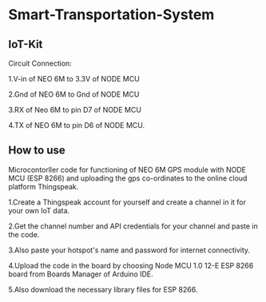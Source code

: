 # Smart-Transportation-System

## IoT-Kit

Circuit Connection:

1.V-in of NEO 6M to 3.3V of NODE MCU

2.Gnd of NEO 6M to Gnd of NODE MCU

3.RX of Neo 6M to pin D7 of NODE MCU

4.TX of NEO 6M to pin D6 of NODE MCU.

## How to use
Microcontorller code for functioning of NEO 6M GPS module with NODE MCU (ESP 8266) and uploading the gps co-ordinates to the online cloud platform Thingspeak.

1.Create a Thingspeak account for yourself and create a channel in it for your own IoT data.

2.Get the channel number and API credentials for your channel and paste in the code.

3.Also paste your hotspot's name and password for internet connectivity.

4.Upload the code in the board by choosing Node MCU 1.0 12-E ESP 8266 board from Boards Manager of Arduino IDE.

5.Also download the necessary library files for ESP 8266.

